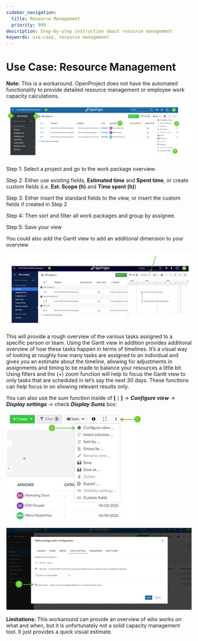 ```yaml
---
sidebar_navigation:
  title: Resource Management
  priority: 990
description: Step-by-step instruction about resource management
keywords: use-case, resource management
---
```


# Use Case: Resource Management

**Note:** This is a workaround. OpenProject does not have the automated functionality to provide detailed resource management or employee work capacity calculations.

![resource management](resource-management.png)

Step 1: Select a project and go to the work package overview. 

Step 2: Either use existing fields, **Estimated time** and **Spent time**, or create custom fields (i.e. **Est. Scope (h)** and **Time spent (h)**)

Step 3: Either insert the standard fields to the view, or insert the custom fields if created in Step 2

Step 4: Then sort and filter all work packages and group by assignee. 

Step 5: Save your view

You could also add the Gantt view to add an additional dimension to your overview

![Gantt](Gantt.jpg)

This will provide a rough overview of the various tasks assigned to a specific person or team. Using the Gantt view in addition provides additional overview of how these tasks happen in terms of timelines. It’s a visual way of looking at roughly how many tasks are assigned to an individual and gives you an estimate about the timeline, allowing for adjustments in assignments and timing to be made to balance your resources a little bit. Using filters and the (+) zoom function will help to focus the Gantt view to only tasks that are scheduled in let’s say the next 30 days. These functions can help focus in on showing relevant results only. 

You can also use the sum function inside of **[⋮]** -> ***Configure view*** -> ***Display settings*** -> check ***Display Sums*** box:

![Configure view](configure-view.jpg)

![Display sums](display-sums.jpg) 

**Limitations:** This workaround can provide an overview of who works on what and when, but it is unfortunately not a solid capacity management tool. It just provides a quick visual estimate.
